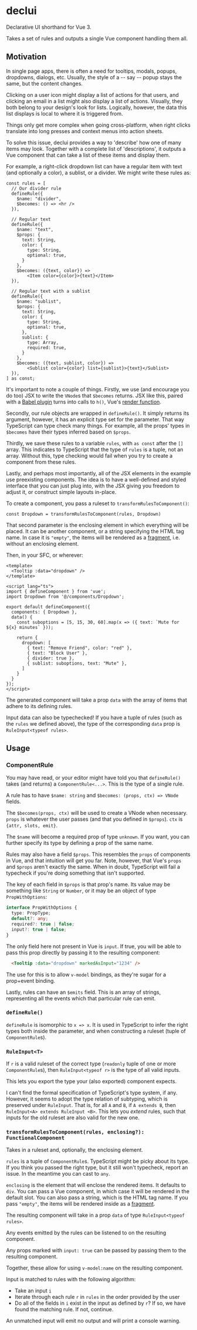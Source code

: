 # declui

Declarative UI shorthand for Vue 3.

Takes a set of rules and outputs a single Vue component handling them all.

## Motivation

In single page apps, there is often a need for tooltips, modals, popups,
dropdowns, dialogs, etc. Usually, the style of a -- say -- popup stays the same,
but the content changes.

Clicking on a user icon might display a list of actions for that users, and
clicking an email in a list might also display a list of actions. Visually, they
both belong to your design's look for lists. Logically, however, the data this
list displays is local to where it is triggered from.

Things only get more complex when going cross-platform, when right clicks
translate into long presses and context menus into action sheets.

To solve this issue, declui provides a way to 'describe' how one of many items
may look. Together with a complete list of 'descriptions', it outputs a Vue
component that can take a list of these items and display them.

For example, a right-click dropdown list can have a regular item with text (and
optionally a color), a sublist, or a divider. We might write these rules as:
```tsx
const rules = [
  // Our divider rule
  defineRule({
    $name: "divider",
	$becomes: () => <hr />
  }),

  // Regular text
  defineRule({
    $name: "text",
	$props: {
      text: String,
	  color: {
	    type: String,
		optional: true,
	  }
	},
	$becomes: ({text, color}) =>
		<Item color={color}>{text}</Item>
  }),

  // Regular text with a sublist
  defineRule({
    $name: "sublist",
	$props: {
      text: String,
	  color: {
	    type: String,
		optional: true,
	  },
	  sublist: {
	    type: Array,
		required: true,
	  }
	},
	$becomes: ({text, sublist, color}) =>
		<Sublist color={color} list={sublist}>{text}</Sublist>
  }),
] as const;
```

It's important to note a couple of things. Firstly, we use (and encourage you do
too) JSX to write the `VNode`s that `$becomes` returns. JSX like this, paired
with a [Babel plugin](https://github.com/vuejs/jsx-next) turns into calls to
`h()`, Vue's [render
function](https://v3.vuejs.org/guide/render-function.html#h-arguments).

Secondly, our rule objects are wrapped in `defineRule()`. It simply returns its
argument, however, it has an explicit type set for the parameter. That way
TypeScript can type check many things. For example, all the props' types in
`$becomes` have their types inferred based on `$props`.

Thirdly, we save these rules to a variable `rules`, with `as const` after the
`[]` array. This indicates to TypeScript that the type of `rules` is a tuple,
not an array. Without this, type checking would fail when you try to create a
component from these rules.

Lastly, and perhaps most importantly, all of the JSX elements in the example use
preexisting components. The idea is to have a well-defined and styled interface
that you can just plug into, with the JSX giving you freedom to adjust it, or
construct simple layouts in-place.

To create a component, you pass a ruleset to `transformRulesToComponent()`:
```tsx
const Dropdown = transformRulesToComponent(rules, Dropdown)
```
That second parameter is the enclosing element in which everything will be
placed. It can be another component, or a string specifying the HTML tag name.
In case it is `"empty"`, the items will be rendered as a
[fragment](https://v3.vuejs.org/guide/migration/fragments.html), i.e. without an
enclosing element.

Then, in your SFC, or wherever:
```vue
<template>
  <Tooltip :data="dropdown" />
</template>

<script lang="ts">
import { defineComponent } from 'vue';
import Dropdown from '@/components/Dropdown';

export default defineComponent({
  components: { Dropdown },
  data() {
	const suboptions = [5, 15, 30, 60].map(x => ({ text: `Mute for ${x} minutes` }));

    return {
	  dropdown: [
	    { text: "Remove Friend", color: "red" },
		{ text: "Block User" },
		{ divider: true },
		{ sublist: suboptions, text: "Mute" },
	  ]
	}
  }
});
</script>
```

The generated component will take a prop `data` with the array of items that
adhere to its defining rules.

Input data can also be typechecked! If you have a tuple of rules (such as the
`rules` we defined above), the type of the corresponding `data` prop is
`RuleInput<typeof rules>`.

## Usage

### ComponentRule

You may have read, or your editor might have told you that `defineRule()` takes
(and returns) a `ComponentRule<...>`. This is the type of a single rule.

A rule has to have `$name: string` and `$becomes: (props, ctx) => VNode` fields.

The `$becomes(props, ctx)` will be used to create a VNode when necessary.
`props` is whatever the user passes (and that you defined in `$props`).
`ctx` is `{attr, slots, emit}`.

The `$name` will become a required prop of type `unknown`. If you want, you can
further specify its type by defining a prop of the same name.

Rules may also have a field `$props`. This resembles the `props` of components
in Vue, and that intuition will get you far. Note, however, that Vue's `props`
and `$props` aren't exactly the same. When in doubt, TypeScript will fail a
typecheck if you're doing something that isn't supported.

The key of each field in `$props` is that prop's name. Its value may be
something like `String` or `Number`, or it may be an object of type `PropWithOptions`:
```ts
interface PropWithOptions {
  type: PropType;
  default?: any;
  required?: true | false;
  input?: true | false;
}
```

The only field here not present in Vue is `input`. If true, you will be able to
pass this prop directly by passing it to the resulting component:
```html
  <Tooltip :data="dropdown" markedAsInput="1234" />
```
The use for this is to allow `v-model` bindings, as they're sugar for a
prop+event binding.

Lastly, rules can have an `$emits` field. This is an array of strings,
representing all the events which that particular rule can emit.

### `defineRule()`

`defineRule` is isomorphic to `x => x`. It is used in TypeScript to infer the
right types both inside the parameter, and when constructing a ruleset (tuple of
`ComponentRule`s).

### `RuleInput<T>`

If `r` is a valid ruleset of the correct type (`readonly` tuple of one or more
`ComponentRule`s), then `RuleInput<typeof r>` is the type of all valid inputs.

This lets you export the type your (also exported) component expects.

I can't find the formal specification of TypeScript's type system, if any.
However, it seems to adopt the type relation of subtyping, which is preserved
under `RuleInput`. That is, for all `A` and `B`, if `A extends B`, then
`RuleInput<A> extends RuleInput <B>`. This lets you *extend* rules, such that
inputs for the old ruleset are also valid for the new one.

### `transformRulesToComponent(rules, enclosing?): FunctionalComponent`

Takes in a ruleset and, optionally, the enclosing element.

`rules` is a tuple of `ComponentRule`s. TypeScript might be picky about its
type. If you think you passed the right type, but it still won't typecheck,
report an issue. In the meantime you can cast to `any`.

`enclosing` is the element that will enclose the rendered items. It defaults to
`div`. You can pass a Vue component, in which case it will be rendered in the
default slot. You can also pass a string, which is the HTML tag name. If you
pass `"empty"`, the items will be rendered inside as a
[fragment](https://v3.vuejs.org/guide/migration/fragments.html).

The resulting component will take in a prop `data` of type `RuleInput<typeof
rules>`.

Any events emitted by the rules can be listened to on the resulting component.

Any props marked with `input: true` can be passed by passing them to the resulting component.

Together, these allow for using `v-model:name` on the resulting component.

Input is matched to rules with the following algorithm:
 - Take an input `i`
 - Iterate through each rule `r` in `rules` in the order provided by the user
 - Do all of the fields in `i` exist in the input as defined by `r`?
   If so, we have found the matching rule. If not, continue.

An unmatched input will emit no output and will print a console warning.
